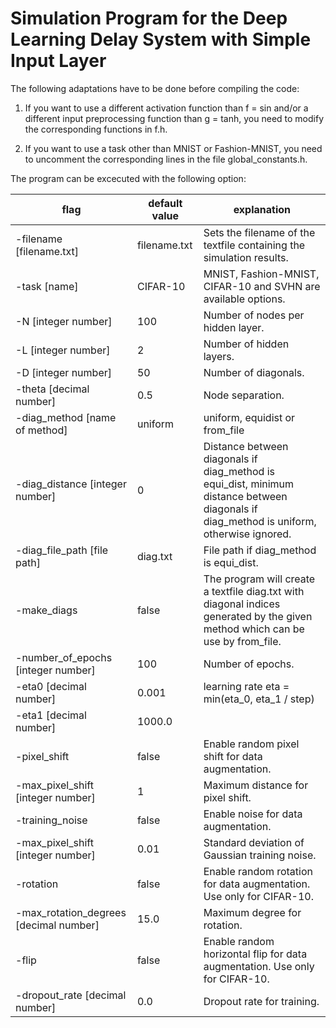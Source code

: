 # Simulation Program for the Deep Learning Delay System with Simple Input Layer

The following adaptations have to be done before compiling the code:

1. If you want to use a different activation function than f = sin and/or a different input preprocessing function than g = tanh, you need to modify the corresponding functions in f.h.

2. If you want to use a task other than MNIST or Fashion-MNIST, you need to uncomment the corresponding lines in the file global_constants.h.

The program can be excecuted with the following option:

| flag                                   | default value     | explanation                                                                                                                                        |
| -------------------------------------- | ----------------- | -------------------------------------------------------------------------------------------------------------------------------------------------- |
| -filename [filename.txt]               | filename.txt      | Sets the filename of the textfile containing the simulation results.                                                                               |
| -task [name]                           | CIFAR-10          | MNIST, Fashion-MNIST, CIFAR-10 and SVHN are available options.                                                                                     |
| -N [integer number]                    | 100               | Number of nodes per hidden layer.                                                                                                                  |
| -L [integer number]                    | 2                 | Number of hidden layers.                                                                                                                           |
| -D [integer number]                    | 50                | Number of diagonals.                                                                                                                               |
| -theta [decimal number]                | 0.5               | Node separation.                                                                                                                                   |
| -diag_method [name of method]          | uniform           | uniform, equidist or from_file                                                                                                                     |
| -diag_distance [integer number]        | 0                 | Distance between diagonals if diag_method is equi_dist, minimum distance between diagonals if diag_method is uniform, otherwise ignored.           |
| -diag_file_path [file path]            | diag.txt          | File path if diag_method is equi_dist.                                                                                                             |
| -make_diags                            | false             | The program will create a textfile diag.txt with diagonal indices generated by the given method which can be use by from_file.                     |
| -number_of_epochs [integer number]     | 100               | Number of epochs.                                                                                                                                  |
| -eta0 [decimal number]                 | 0.001             | learning rate eta = min(eta_0, eta_1 / step)                                                                                                       |
| -eta1 [decimal number]                 | 1000.0            |                                                                                                                                                    |
| -pixel_shift                           | false             | Enable random pixel shift for data augmentation.                                                                                                   |
| -max_pixel_shift [integer number]      | 1                 | Maximum distance for pixel shift.                                                                                                                  |
| -training_noise                        | false             | Enable noise for data augmentation.                                                                                                                |
| -max_pixel_shift [integer number]      | 0.01              | Standard deviation of Gaussian training noise.                                                                                                     |
| -rotation                              | false             | Enable random rotation for data augmentation. Use only for CIFAR-10.                                                                               |
| -max_rotation_degrees [decimal number] | 15.0              | Maximum degree for rotation.                                                                                                                       |
| -flip                                  | false             | Enable random horizontal flip for data augmentation. Use only for CIFAR-10.                                                                        |
| -dropout_rate [decimal number]         | 0.0               | Dropout rate for training.                                                                                                                         |

